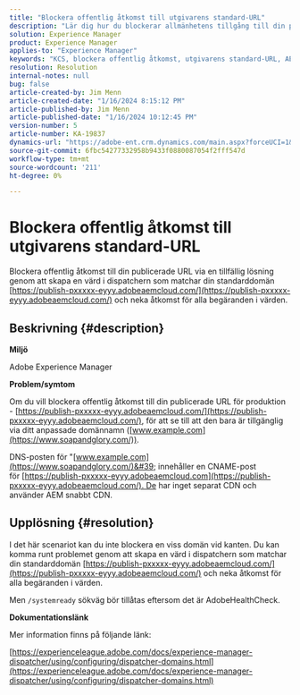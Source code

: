 ```yaml
---
title: "Blockera offentlig åtkomst till utgivarens standard-URL"
description: "Lär dig hur du blockerar allmänhetens tillgång till din publicerade webbadress i Adobe Experience Manager."
solution: Experience Manager
product: Experience Manager
applies-to: "Experience Manager"
keywords: "KCS, blockera offentlig åtkomst, utgivarens standard-URL, AEM, Adobe Experience Manager, felsökning, Fast, CDN, DNS, CNAME"
resolution: Resolution
internal-notes: null
bug: false
article-created-by: Jim Menn
article-created-date: "1/16/2024 8:15:12 PM"
article-published-by: Jim Menn
article-published-date: "1/16/2024 10:12:45 PM"
version-number: 5
article-number: KA-19837
dynamics-url: "https://adobe-ent.crm.dynamics.com/main.aspx?forceUCI=1&pagetype=entityrecord&etn=knowledgearticle&id=20ac51f0-abb4-ee11-a569-6045bd006268"
source-git-commit: 6fbc54277332958b9433f0880087054f2fff547d
workflow-type: tm+mt
source-wordcount: '211'
ht-degree: 0%

---
```


# Blockera offentlig åtkomst till utgivarens standard-URL


Blockera offentlig åtkomst till din publicerade URL via en tillfällig lösning genom att skapa en värd i dispatchern som matchar din standarddomän [https://publish-pxxxxx-eyyy.adobeaemcloud.com/](https://publish-pxxxxx-eyyy.adobeaemcloud.com/) och neka åtkomst för alla begäranden i värden.

## Beskrivning {#description}


<b>Miljö</b>

Adobe Experience Manager

<b>Problem/symtom</b>

Om du vill blockera offentlig åtkomst till din publicerade URL för produktion - [https://publish-pxxxxx-eyyy.adobeaemcloud.com/](https://publish-pxxxxx-eyyy.adobeaemcloud.com/), för att se till att den bara är tillgänglig via ditt anpassade domännamn ([www.example.com](https://www.soapandglory.com/)).

DNS-posten för &quot;[www.example.com](https://www.soapandglory.com/)&#39; innehåller en CNAME-post för [https://publish-pxxxxx-eyyy.adobeaemcloud.com](https://publish-pxxxxx-eyyy.adobeaemcloud.com/). De har inget separat CDN och använder AEM snabbt CDN.


## Upplösning {#resolution}


I det här scenariot kan du inte blockera en viss domän vid kanten. Du kan komma runt problemet genom att skapa en värd i dispatchern som matchar din standarddomän [https://publish-pxxxxx-eyyy.adobeaemcloud.com/](https://publish-pxxxxx-eyyy.adobeaemcloud.com/) och neka åtkomst för alla begäranden i värden.

Men `/systemready` sökväg bör tillåtas eftersom det är AdobeHealthCheck.

<b>Dokumentationslänk</b>

Mer information finns på följande länk:

[https://experienceleague.adobe.com/docs/experience-manager-dispatcher/using/configuring/dispatcher-domains.html](https://experienceleague.adobe.com/docs/experience-manager-dispatcher/using/configuring/dispatcher-domains.html)
